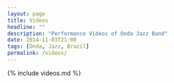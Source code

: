 ```yaml
---
layout: page
title: Videos
headline: ""
description: "Performance Videos of Onda Jazz Band"
date: 2014-11-03T21:00
tags: [Onda, Jazz, Brazil]
permalink: /videos/
---
```


{% include videos.md %}
